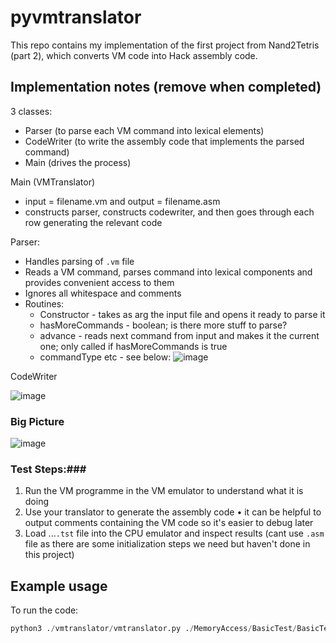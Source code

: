 # pyvmtranslator

This repo contains my implementation of the first project from Nand2Tetris (part 2), which converts VM code into Hack assembly code.

## Implementation notes (remove when completed)

3 classes:
* Parser (to parse each VM command into lexical elements)
* CodeWriter (to write the assembly code that implements the parsed command)
* Main (drives the process)

Main (VMTranslator)
* input = filename.vm and output = filename.asm
* constructs parser, constructs codewriter, and then goes through each row generating the relevant code

Parser:
* Handles parsing of `.vm` file
* Reads a VM command, parses command into lexical components and provides convenient access to them
* Ignores all whitespace and comments
* Routines:
   * Constructor - takes as arg the input file and opens it ready to parse it
   * hasMoreCommands - boolean; is there more stuff to parse?
   * advance - reads next command from input and makes it the current one; only called if hasMoreCommands is true
   * commandType etc - see below:
  ![image](https://github.com/thisisnic/pyvmtranslator/assets/13715823/83d3143a-674d-424e-a5b8-26a43f15ba75)

CodeWriter

![image](https://github.com/thisisnic/pyvmtranslator/assets/13715823/db70b0dc-5916-4f0e-b41a-cc5afbc46d3c)

### Big Picture

![image](https://github.com/thisisnic/pyvmtranslator/assets/13715823/e8b10896-403d-4884-82d0-40a41b269664)



### Test Steps:###

1. Run the VM programme in the VM emulator to understand what it is doing
2. Use your translator to generate the assembly code
   • it can be helpful to output comments containing the VM code so it's easier to debug later
3. Load ...`.tst` file into the CPU emulator and inspect results (cant use `.asm` file as there are some initialization steps we need but haven't done in this project)

## Example usage

To run the code:

```py
python3 ./vmtranslator/vmtranslator.py ./MemoryAccess/BasicTest/BasicTest.vm
```



